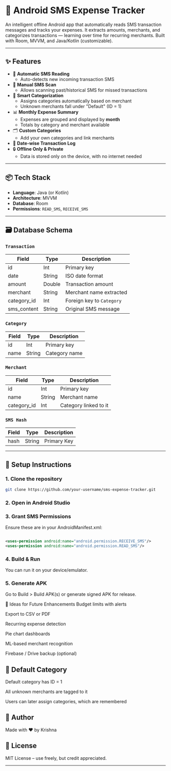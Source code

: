 # 📲 Android SMS Expense Tracker

An intelligent offline Android app that automatically reads SMS transaction messages and tracks your expenses. It extracts amounts, merchants, and categorizes transactions — learning over time for recurring merchants. Built with Room, MVVM, and Java/Kotlin (customizable).

---

## ✨ Features

- 📩 **Automatic SMS Reading**
    - Auto-detects new incoming transaction SMS
- 🔁 **Manual SMS Scan**
    - Allows scanning past/historical SMS for missed transactions
- 🧠 **Smart Categorization**
    - Assigns categories automatically based on merchant
    - Unknown merchants fall under "Default" (ID = 1)
- 📊 **Monthly Expense Summary**
    - Expenses are grouped and displayed by **month**
    - Totals by category and merchant available
- 🗂️ **Custom Categories**
    - Add your own categories and link merchants
- 📆 **Date-wise Transaction Log**
- 🔒 **Offline Only & Private**
    - Data is stored only on the device, with no internet needed

---

## 📦 Tech Stack

- **Language**: Java (or Kotlin)
- **Architecture**: MVVM
- **Database**: Room
- **Permissions**: `READ_SMS`, `RECEIVE_SMS`

---

## 🗃️ Database Schema

### `Transaction`
| Field        | Type    | Description                   |
|--------------|---------|-------------------------------|
| id           | Int     | Primary key                   |
| date         | String  | ISO date format               |
| amount       | Double  | Transaction amount            |
| merchant     | String  | Merchant name extracted       |
| category_id  | Int     | Foreign key to `Category`     |
| sms_content  | String  | Original SMS message          |

### `Category`
| Field | Type   | Description        |
|-------|--------|--------------------|
| id    | Int    | Primary key        |
| name  | String | Category name      |

### `Merchant`
| Field       | Type   | Description            |
|-------------|--------|------------------------|
| id          | Int    | Primary key            |
| name        | String | Merchant name          |
| category_id | Int    | Category linked to it  |

### `SMS Hash`
| Field | Type   | Description |
|-------|--------|-------------|
| hash  | String | Primary Key |
---

## 🚀 Setup Instructions

### 1. Clone the repository
```bash
git clone https://github.com/your-username/sms-expense-tracker.git
```
### 2. Open in Android Studio
### 3. Grant SMS Permissions
Ensure these are in your AndroidManifest.xml:

```xml

<uses-permission android:name="android.permission.RECEIVE_SMS"/>
<uses-permission android:name="android.permission.READ_SMS"/>

```
### 4. Build & Run
You can run it on your device/emulator.

### 5. Generate APK
Go to Build > Build APK(s) or generate signed APK for release.

🧩 Ideas for Future Enhancements
Budget limits with alerts

Export to CSV or PDF

Recurring expense detection

Pie chart dashboards

ML-based merchant recognition

Firebase / Drive backup (optional)

## 📌 Default Category
Default category has ID = 1

All unknown merchants are tagged to it

Users can later assign categories, which are remembered

## 👤 Author
Made with ❤️ by Krishna

## 📄 License
MIT License – use freely, but credit appreciated.


---
